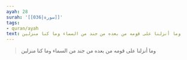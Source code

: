 ```yaml
---
ayah: 28
surah: '[[036|سورة]]'
tags:
- quran/ayah
text: وما أنزلنا على قومه من بعده من جند من السماء وما كنا منزلين
---
```

> وما أنزلنا على قومه من بعده من جند من السماء وما كنا منزلين
